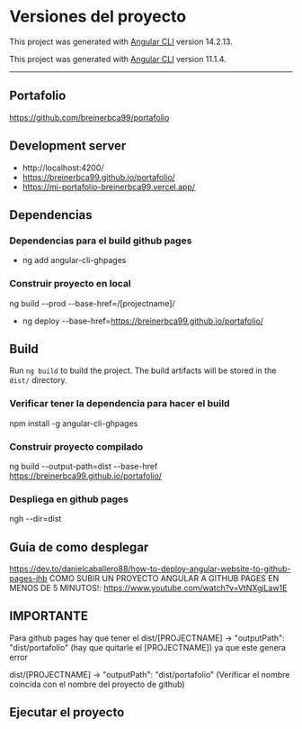 # Versiones del proyecto

This project was generated with [Angular CLI](https://github.com/angular/angular-cli) version 14.2.13.

This project was generated with [Angular CLI](https://github.com/angular/angular-cli) version 11.1.4.

--------------------------------------------------------------------------------
## Portafolio
https://github.com/breinerbca99/portafolio


## Development server

* http://localhost:4200/
* https://breinerbca99.github.io/portafolio/
* https://mi-portafolio-breinerbca99.vercel.app/


## Dependencias
### Dependencias para el build github pages
* ng add angular-cli-ghpages

### Construir proyecto en local
ng build --prod --base-href=/[projectname]/
* ng deploy --base-href=https://breinerbca99.github.io/portafolio/

## Build
Run `ng build` to build the project. The build artifacts will be stored in the `dist/` directory.
### Verificar tener la dependencia para hacer el build
npm install -g angular-cli-ghpages
### Construir proyecto compilado
ng build --output-path=dist --base-href https://breinerbca99.github.io/portafolio/
###  Despliega en github pages
ngh --dir=dist

## Guia de como desplegar
https://dev.to/danielcaballero88/how-to-deploy-angular-website-to-github-pages-jhb
COMO SUBIR UN PROYECTO ANGULAR A GITHUB PAGES EN MENOS DE 5 MINUTOS!: https://www.youtube.com/watch?v=VtNXgiLaw1E

## IMPORTANTE
Para github pages hay que tener el 
dist/[PROJECTNAME] → "outputPath": "dist/portafolio" (hay que quitarle el [PROJECTNAME])  ya que este genera error

dist/[PROJECTNAME] → "outputPath": "dist/portafolio" (Verificar el nombre coincida con el nombre del proyecto de github)

## Ejecutar el proyecto